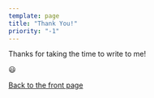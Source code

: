 ```yaml
---
template: page
title: "Thank You!"
priority: "-1"
---
```


Thanks for taking the time to write to me!

:smiley:

[Back to the front page](/)
